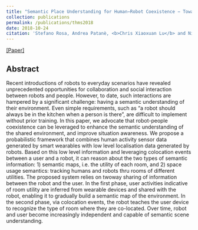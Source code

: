```yaml
---
title: "Semantic Place Understanding for Human−Robot Coexistence − Towards Intelligent Workplaces"
collection: publications
permalink: /publications/thms2018
date: 2018-10-24
citation: 'Stefano Rosa‚ Andrea Patanè‚ <b>Chris Xiaoxuan Lu</b> and Niki Trigoni. <i>In IEEE Transactions on Human−Machine Systems (THMS) 2018.</i>'
---
```

[[Paper]](https://christopherlu.github.io/files/papers/thms18.pdf)

## Abstract
Recent introductions of robots to everyday scenarios
have revealed unprecedented opportunities for collaboration and
social interaction between robots and people. However, to date,
such interactions are hampered by a significant challenge: having
a semantic understanding of their environment. Even simple
requirements, such as “a robot should always be in the kitchen
when a person is there”, are difficult to implement without
prior training. In this paper, we advocate that robot-people coexistence
can be leveraged to enhance the semantic understanding
of the shared environment, and improve situation awareness.
We propose a probabilistic framework that combines human
activity sensor data generated by smart wearables with low level
localisation data generated by robots. Based on this low level
information and leveraging colocation events between a user
and a robot, it can reason about the two types of semantic
information: 1) semantic maps, i.e. the utility of each room,
and 2) space usage semantics: tracking humans and robots thru
rooms of different utilities. The proposed system relies on twoway
sharing of information between the robot and the user. In the
first phase, user activities indicative of room utility are inferred
from wearable devices and shared with the robot, enabling it
to gradually build a semantic map of the environment. In the
second phase, via colocation events, the robot teaches the user
device to recognize the type of room where they are co-located.
Over time, robot and user become increasingly independent and
capable of semantic scene understanding.